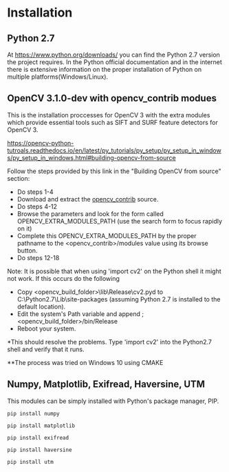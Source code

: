# Installation

## Python 2.7

At https://www.python.org/downloads/ you can find the Python 2.7 version the project requires.
In the Python official documentation and in the internet there is extensive information on the proper installation
of Python on multiple platforms(Windows/Linux).

## OpenCV 3.1.0-dev with opencv_contrib modues

This is the installation proccesses for OpenCV 3 with the extra modules
which provide essential tools such as SIFT and SURF feature detectors
for OpenCV 3. 


https://opencv-python-tutroals.readthedocs.io/en/latest/py_tutorials/py_setup/py_setup_in_windows/py_setup_in_windows.html#building-opencv-from-source

Follow the steps provided by this link in the "Building OpenCV from source" section:

- Do steps 1-4
- Download and extract the [opencv_contrib](https://github.com/Itseez/opencv_contrib) source.
- Do steps 4-12
- Browse the parameters and look for the form called OPENCV_EXTRA_MODULES_PATH (use the search form to focus rapidly on it)
- Complete this OPENCV_EXTRA_MODULES_PATH by the proper pathname to the <opencv_contrib>/modules value using its browse button.
- Do steps 12-18

Note: It is possible that when using 'import cv2' on the Python shell it might not work.
      If this occurs do the following

- Copy <opencv_build_folder>\lib\Release\cv2.pyd to C:\Python2.7\Lib\site-packages (assuming Python 2.7 is installed to the default location).
- Edit the system's Path variable and append ; <opencv_build_folder>/bin/Release 
- Reboot your system.

*This should resolve the problems. Type 'import cv2' into the Python2.7 shell and verify that it runs.

**The process was tried on Windows 10 using CMAKE
## Numpy, Matplotlib, Exifread, Haversine, UTM

This modules can be simply installed with Python's package manager, PIP.
```
pip install numpy

pip install matplotlib

pip install exifread

pip install haversine

pip install utm
```














